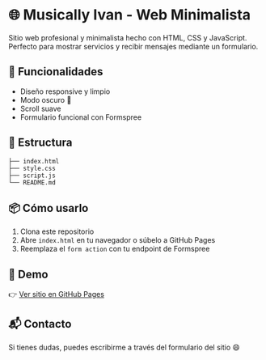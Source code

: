 # 🌐 Musically Ivan - Web Minimalista

Sitio web profesional y minimalista hecho con HTML, CSS y JavaScript. Perfecto para mostrar servicios y recibir mensajes mediante un formulario.

## 🚀 Funcionalidades

- Diseño responsive y limpio
- Modo oscuro 🌙
- Scroll suave
- Formulario funcional con Formspree

## 📁 Estructura

```
├── index.html
├── style.css
├── script.js
└── README.md
```

## 📦 Cómo usarlo

1. Clona este repositorio
2. Abre `index.html` en tu navegador o súbelo a GitHub Pages
3. Reemplaza el `form action` con tu endpoint de Formspree

## 🔗 Demo

👉 [Ver sitio en GitHub Pages](https://websitemusicallyivan.github.io/musicallyivan/)

## 📬 Contacto

Si tienes dudas, puedes escribirme a través del formulario del sitio 😄
